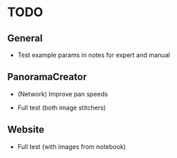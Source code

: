 # TODO

## General
- Test example params in notes for expert and manual

## PanoramaCreator
- (Network) Improve pan speeds

- Full test (both image stitchers)

## Website
- Full test (with images from notebook)
